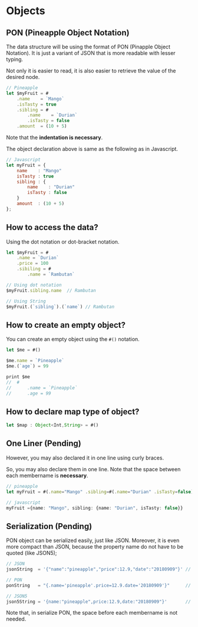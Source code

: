 # Objects
## PON (Pineapple Object Notation)
The data structure will be using the format of PON (Pinapple Object Notation). It is just a variant of JSON that is more readable with lesser typing.

Not only it is easier to read, it is also easier to retrieve the value of the desired node.

```js
// Pineapple 
let $myFruit = #
    .name    = `Mango` 
    .isTasty = true
    .sibling = #
        .name    = `Durian`
        .isTasty = false
    .amount  = (10 + 5)

```
Note that the **indentation is necessary**.

The object declaration above is same as the following as in Javascript.
```js
// Javascript
let myFruit = {
    name    : "Mango" 
    isTasty : true
    sibling : {
        name    : "Durian"
        isTasty : false
    }
    amount  : (10 + 5)
};
```

## How to access the data?
Using the dot notation or dot-bracket notation.
```js
let $myFruit = #
    .name = `Durian`
    .price = 100
    .sibiling = #
        .name = `Rambutan`

// Using dot notation
$myFruit.sibling.name  // Rambutan

// Using String
$myFruit.(`sibling`).(`name`) // Rambutan

```

## How to create an empty object?
You can create an empty object using the `#()` notation.
```js
let $me = #()

$me.name = `Pineapple`
$me.(`age`) = 99

print $me
//  #
//      .name = `Pineapple`
//      .age = 99
```

## How to declare map type of object?
```js
let $map : Object<Int,String> = #()
```


## One Liner (Pending)
However, you may also declared it in one line using curly braces.

So, you may also declare them in one line. 
Note that the space between each membername is **necessary**.
```ts
// pineapple
let myFruit = #(.name="Mango" .sibling=#(.name="Durian" .isTasty=false))

// javascript
myFruit ={name: "Mango", sibling: {name: "Durian", isTasty: false}}
```
## Serialization (Pending)
PON object can be serialized easily, just like JSON. Moreover, it is even more compact than JSON, because the property name do not have to be quoted (like JSON5);
```js
// JSON
jsonString  = '{"name":"pineapple","price":12.9,"date":"20180909"}' // 51 characters

// PON
ponString   = "{.name='pineapple'.price=12.9.date='20180909'}"      // 46 characters

// JSON5
json5String = '{name:"pineapple",price:12.9,date:"20180909"}'       // 45 characters
```
Note that, in serialize PON, the space before each membername is not needed.